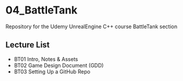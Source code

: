 # 04_BattleTank
Repository for the Udemy UnrealEngine C++ course BattleTank section

## Lecture List
* BT01 Intro, Notes & Assets
* BT02 Game Design Document (GDD)
* BT03 Setting Up a GitHub Repo